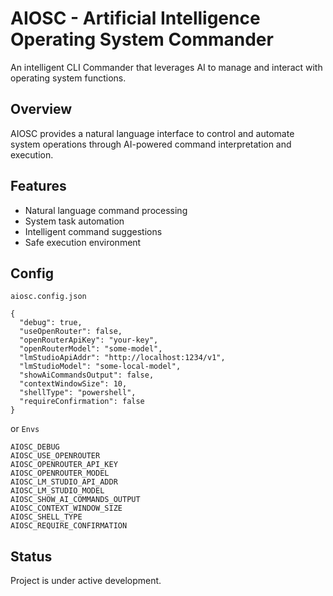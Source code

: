 # AIOSC - Artificial Intelligence Operating System Commander

An intelligent CLI Commander that leverages AI to manage and interact with operating system functions.

## Overview
AIOSC provides a natural language interface to control and automate system operations through AI-powered command interpretation and execution.

## Features
- Natural language command processing
- System task automation
- Intelligent command suggestions
- Safe execution environment

## Config
`aiosc.config.json`
```
{
  "debug": true,
  "useOpenRouter": false,
  "openRouterApiKey": "your-key",
  "openRouterModel": "some-model",
  "lmStudioApiAddr": "http://localhost:1234/v1",
  "lmStudioModel": "some-local-model",
  "showAiCommandsOutput": false,
  "contextWindowSize": 10,
  "shellType": "powershell",
  "requireConfirmation": false
}
```
or `Envs`
```
AIOSC_DEBUG
AIOSC_USE_OPENROUTER
AIOSC_OPENROUTER_API_KEY
AIOSC_OPENROUTER_MODEL
AIOSC_LM_STUDIO_API_ADDR
AIOSC_LM_STUDIO_MODEL
AIOSC_SHOW_AI_COMMANDS_OUTPUT
AIOSC_CONTEXT_WINDOW_SIZE
AIOSC_SHELL_TYPE
AIOSC_REQUIRE_CONFIRMATION
```

## Status
Project is under active development.
